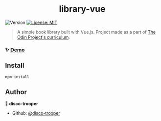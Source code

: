 <h1 align="center">library-vue</h1>
<p>
  <img alt="Version" src="https://img.shields.io/badge/version-0.1.0-blue.svg?cacheSeconds=2592000" />
  <a href="#" target="_blank">
    <img alt="License: MIT" src="https://img.shields.io/badge/License-MIT-yellow.svg" />
  </a>
</p>

> A simple book library built with Vue.js. Project made as a part of [The Odin Project's curriculum](https://www.theodinproject.com/courses/javascript/lessons/frameworks).

### ✨ [Demo](https://disco-trooper.github.io/library-vue/)

## Install

```sh
npm install
```

## Author

👤 **disco-trooper**

* Github: [@disco-trooper](https://github.com/disco-trooper)
